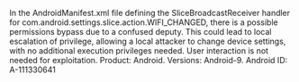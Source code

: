In the AndroidManifest.xml file defining the SliceBroadcastReceiver handler for com.android.settings.slice.action.WIFI_CHANGED, there is a possible permissions bypass due to a confused deputy. This could lead to local escalation of privilege, allowing a local attacker to change device settings, with no additional execution privileges needed. User interaction is not needed for exploitation. Product: Android. Versions: Android-9. Android ID: A-111330641